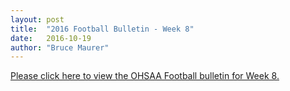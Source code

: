 ```yaml
---
layout: post
title:  "2016 Football Bulletin - Week 8"
date:   2016-10-19
author: "Bruce Maurer"
---
```


[Please click here to view the OHSAA Football bulletin for Week 8.](https://storage.googleapis.com/ohsaa-websites/bulletins/2016/2016_week_8_bulletin.pdf)

